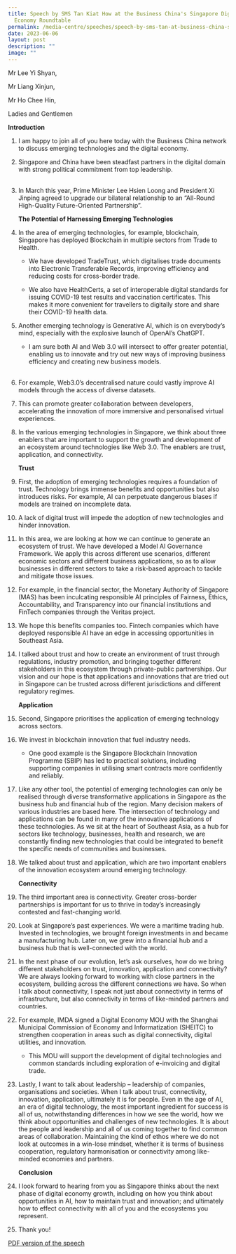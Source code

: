 ```yaml
---
title: Speech by SMS Tan Kiat How at the Business China's Singapore Digital
  Economy Roundtable
permalink: /media-centre/speeches/speech-by-sms-tan-at-business-china-singapore-digital-economy-roundtable/
date: 2023-06-06
layout: post
description: ""
image: ""
---
```

Mr Lee Yi Shyan,

Mr Liang Xinjun,

Mr Ho Chee Hin,

Ladies and Gentlemen

**Introduction**

1. I am happy to join all of you here today with the Business China network to discuss emerging technologies and the digital economy.   
  
2. Singapore and China have been steadfast partners in the digital domain with strong political commitment from top leadership.  
    
3. In March this year, Prime Minister Lee Hsien Loong and President Xi Jinping agreed to upgrade our bilateral relationship to an “All-Round High-Quality Future-Oriented Partnership”.   
  
    **The Potential of Harnessing Emerging Technologies**

4. In the area of emerging technologies, for example, blockchain, Singapore has deployed Blockchain in multiple sectors from Trade to Health.   
  
    * We have developed TradeTrust, which digitalises trade documents into Electronic Transferable Records, improving efficiency and reducing costs for cross-border trade.   
  
    * We also have HealthCerts, a set of interoperable digital standards for issuing COVID-19 test results and vaccination certificates. This makes it more convenient for travellers to digitally store and share their COVID-19 health data.  
  
5. Another emerging technology is Generative AI, which is on everybody’s mind, especially with the explosive launch of OpenAI’s ChatGPT.  
  
    * I am sure both AI and Web 3.0 will intersect to offer greater potential, enabling us to innovate and try out new ways of improving business efficiency and creating new business models.  
   
6. For example, Web3.0’s decentralised nature could vastly improve AI models through the access of diverse datasets.   
  
7. This can promote greater collaboration between developers, accelerating the innovation of more immersive and personalised virtual experiences.  
  
8. In the various emerging technologies in Singapore, we think about three enablers that are important to support the growth and development of an ecosystem around technologies like Web 3.0. The enablers are trust, application, and connectivity.  

    **Trust**

9. First, the adoption of emerging technologies requires a foundation of trust. Technology brings immense benefits and opportunities but also introduces risks. For example, AI can perpetuate dangerous biases if models are trained on incomplete data.   
  
10. A lack of digital trust will impede the adoption of new technologies and hinder innovation.  

11. In this area, we are looking at how we can continue to generate an ecosystem of trust. We have developed a Model AI Governance Framework. We apply this across different use scenarios, different economic sectors and different business applications, so as to allow businesses in different sectors to take a risk-based approach to tackle and mitigate those issues.   
  
12. For example, in the financial sector, the Monetary Authority of Singapore (MAS) has been inculcating responsible AI principles of Fairness, Ethics, Accountability, and Transparency into our financial institutions and FinTech companies through the Veritas project.  
  
13. We hope this benefits companies too. Fintech companies which have deployed responsible AI have an edge in accessing opportunities in Southeast Asia.  
  
14. I talked about trust and how to create an environment of trust through regulations, industry promotion, and bringing together different stakeholders in this ecosystem through private-public partnerships. Our vision and our hope is that applications and innovations that are tried out in Singapore can be trusted across different jurisdictions and different regulatory regimes. 

    **Application**

15. Second, Singapore prioritises the application of emerging technology across sectors.   
  
16. We invest in blockchain innovation that fuel industry needs.   
  
    * One good example is the Singapore Blockchain Innovation Programme (SBIP) has led to practical solutions, including supporting companies in utilising smart contracts more confidently and reliably.  
  
17. Like any other tool, the potential of emerging technologies can only be realised through diverse transformative applications in Singapore as the business hub and financial hub of the region. Many decision makers of various industries are based here. The intersection of technology and applications can be found in many of the innovative applications of these technologies. As we sit at the heart of Southeast Asia, as a hub for sectors like technology, businesses, health and research, we are constantly finding new technologies that could be integrated to benefit the specific needs of communities and businesses.   
  
18. We talked about trust and application, which are two important enablers of the innovation ecosystem around emerging technology. 

    **Connectivity**

19. The third important area is connectivity. Greater cross-border partnerships is important for us to thrive in today’s increasingly contested and fast-changing world.    
  
20. Look at Singapore’s past experiences. We were a maritime trading hub. Invested in technologies, we brought foreign investments in and became a manufacturing hub. Later on, we grew into a financial hub and a business hub that is well-connected with the world.   
  
21. In the next phase of our evolution, let’s ask ourselves, how do we bring different stakeholders on trust, innovation, application and connectivity? We are always looking forward to working with close partners in the ecosystem, building across the different connections we have. So when I talk about connectivity, I speak not just about connectivity in terms of infrastructure, but also connectivity in terms of like-minded partners and countries.   
  
22. For example, IMDA signed a Digital Economy MOU with the Shanghai Municipal Commission of Economy and Informatization (SHEITC) to strengthen cooperation in areas such as digital connectivity, digital utilities, and innovation.  
  
    * This MOU will support the development of digital technologies and common standards including exploration of e-invoicing and digital trade.  
  
23. Lastly, I want to talk about leadership – leadership of companies, organisations and societies. When I talk about trust, connectivity, innovation, application, ultimately it is for people. Even in the age of AI, an era of digital technology, the most important ingredient for success is all of us, notwithstanding differences in how we see the world, how we think about opportunities and challenges of new technologies. It is about the people and leadership and all of us coming together to find common areas of collaboration. Maintaining the kind of ethos where we do not look at outcomes in a win-lose mindset, whether it is terms of business cooperation, regulatory harmonisation or connectivity among like-minded economies and partners. 

    **Conclusion**

24. I look forward to hearing from you as Singapore thinks about the next phase of digital economy growth, including on how you think about opportunities in AI, how to maintain trust and innovation; and ultimately how to effect connectivity with all of you and the ecosystems you represent.  
  
25. Thank you!

[PDF version of the speech](/files/Speeches%202023/speech%20by%20sms%20tan%20at%20business%20chinas%20singapore%20digital%20economy%20(sde)%20roundtable%20on%206%20jun%2023.pdf)